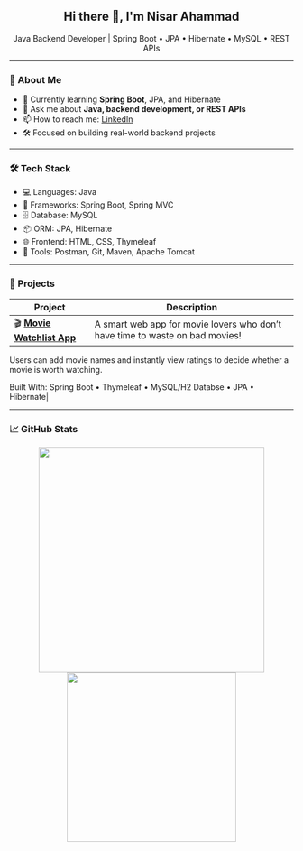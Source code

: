<h2 align="center">Hi there 👋, I'm Nisar Ahammad</h2>

<p align="center">
Java Backend Developer | Spring Boot • JPA • Hibernate • MySQL • REST APIs  
</p>

---

### 🚀 About Me

- 🌱 Currently learning **Spring Boot**, JPA, and Hibernate  
- 💬 Ask me about **Java, backend development, or REST APIs**  
- 📫 How to reach me: [LinkedIn](https://linkedin.com/in/your-link) <!-- Replace with your actual link -->
- 🛠️ Focused on building real-world backend projects

---

### 🛠️ Tech Stack

- 💻 Languages: Java  
- 🚀 Frameworks: Spring Boot, Spring MVC  
- 🗄️ Database: MySQL  
- 📦 ORM: JPA, Hibernate  
- 🌐 Frontend: HTML, CSS, Thymeleaf  
- 🧪 Tools: Postman, Git, Maven, Apache Tomcat  

---

### 📌 Projects

| Project | Description |
|--------|-------------|
| 🎬 **[Movie Watchlist App]([https://github.com/Nisar_Ahammad/watchlist-app](https://github.com/nisar-ahammad/watchlist-app.git))** | A smart web app for movie lovers who don’t have time to waste on bad movies!
Users can add movie names and instantly view ratings to decide whether a movie is worth watching.

Built With:
Spring Boot • Thymeleaf • MySQL/H2 Databse • JPA • Hibernate|

---

### 📈 GitHub Stats

<p align="center">
  <img src="https://github-readme-stats.vercel.app/api?username=nisar-ahammad&show_icons=true&theme=radical" width="400"/>
  <img src="https://github-readme-stats.vercel.app/api/top-langs/?username=nisar-ahammad&layout=compact&theme=radical" width="300"/>
</p>

